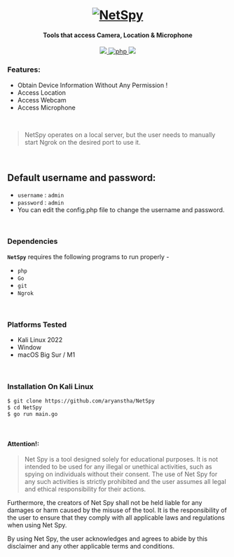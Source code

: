 <h1 align="center">
  <br>
  <a href="https://github.com/Aryanstha/NetSpy"><img src="./templates/favicon.ico" alt="NetSpy"></a>

</h1>

<h4 align="center">Tools that access Camera, Location & Microphone</h4>

<p align="center">

  <a href="https://go.dev">
    <img src="https://img.shields.io/badge/Go-v1.19.2-blue">
  </a>
  <a href="https://php.net">
    <img src="https://img.shields.io/badge/php-8.2.1-darkblue"
         alt="php">
  </a>

  <a href="https://en.wikipedia.org/wiki/Linux">
    <img src="https://img.shields.io/badge/Platform-Linux-red">
  </a>

</p>


### Features:

- Obtain Device Information Without Any Permission !
- Access Location
- Access Webcam 
- Access Microphone 

<br>

> NetSpy operates on a local server, but the user needs to manually start Ngrok on the desired port to use it.
<br>

## Default username and password:
- `username` : `admin`
- `password` : `admin`
- You can edit the config.php file to change the username and password.
<br>

### Dependencies

**`NetSpy`** requires the following programs to run properly - 
- `php`
- `Go`
- `git`
- `Ngrok`

<br>

### Platforms Tested

- Kali Linux 2022 
- Window
- macOS Big Sur / M1 
<br>

### Installation On Kali Linux 


```bash
$ git clone https://github.com/aryanstha/NetSpy
$ cd NetSpy
$ go run main.go
```
<br>


#### Attention!:
>Net Spy is a tool designed solely for educational purposes. It is not intended to be used for any illegal or unethical activities, such as spying on individuals without their consent. The use of Net Spy for any such activities is strictly prohibited and the user assumes all legal and ethical responsibility for their actions.

Furthermore, the creators of Net Spy shall not be held liable for any damages or harm caused by the misuse of the tool. It is the responsibility of the user to ensure that they comply with all applicable laws and regulations when using Net Spy.

By using Net Spy, the user acknowledges and agrees to abide by this disclaimer and any other applicable terms and conditions.
</p>
